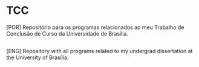 # TCC
[POR] Repositório para os programas relacionados ao meu Trabalho de Conclusão de Curso da Universidade de Brasília.
##
[ENG] Repository with all programs related to my undergrad dissertation at the University of Brasília.
